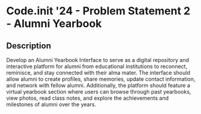 # Code.init '24 - Problem Statement 2 - Alumni Yearbook

## Description
Develop an Alumni Yearbook Interface to serve as a digital repository and interactive platform for alumni from educational institutions to reconnect, reminisce, and stay connected with their alma mater. The interface should allow alumni to create profiles, share memories, update contact information, and network with fellow alumni. Additionally, the platform should feature a virtual yearbook section where users can browse through past yearbooks, view photos, read class notes, and explore the achievements and milestones of alumni over the years.

